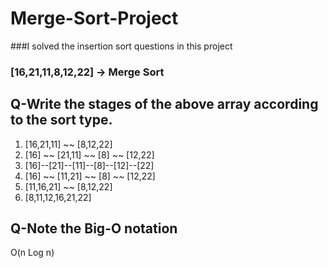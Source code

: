 # Merge-Sort-Project
###I solved the insertion sort questions in this project

### [16,21,11,8,12,22] -> Merge Sort
## Q-Write the stages of the above array according to the sort type.
1) [16,21,11] ~~ [8,12,22]
2) [16] ~~ [21,11] ~~ [8] ~~ [12,22]
3) [16]--[21]--[11]--[8]--[12]--[22]
4) [16] ~~ [11,21] ~~ [8] ~~ [12,22]
5) [11,16,21] ~~ [8,12,22]
6) [8,11,12,16,21,22]
## Q-Note the Big-O notation
O(n Log n)
